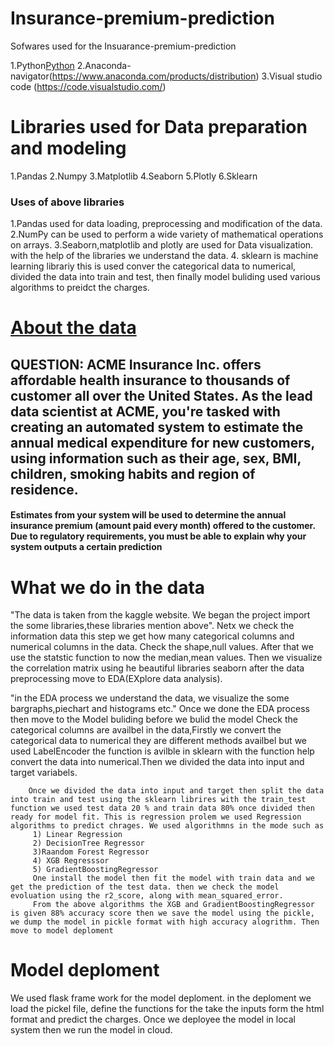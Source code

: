 # Insurance-premium-prediction

Sofwares used for the Insuarance-premium-prediction

1.Python[Python](https://www.python.org/)
2.Anaconda-navigator(https://www.anaconda.com/products/distribution)
3.Visual studio code (https://code.visualstudio.com/)

# Libraries used for Data preparation and modeling

1.Pandas
2.Numpy
3.Matplotlib
4.Seaborn
5.Plotly
6.Sklearn

### Uses of above libraries

1.Pandas used for data loading, preprocessing and modification of the data.
2.NumPy can be used to perform a wide variety of mathematical operations on arrays.
3.Seaborn,matplotlib and plotly are used for Data visualization. with the help of the libraries we understand the data. 4. sklearn is machine learning librariy this is used conver the categorical data to numerical, divided the data into train and test, then finally model buliding used various algorithms to preidct the charges.

# [About the data](https://www.kaggle.com/datasets/noordeen/insurance-premium-prediction)

## QUESTION: ACME Insurance Inc. offers affordable health insurance to thousands of customer all over the United States. As the lead data scientist at ACME, you're tasked with creating an automated system to estimate the annual medical expenditure for new customers, using information such as their age, sex, BMI, children, smoking habits and region of residence.

#### Estimates from your system will be used to determine the annual insurance premium (amount paid every month) offered to the customer. Due to regulatory requirements, you must be able to explain why your system outputs a certain prediction

# What we do in the data

"The data is taken from the kaggle website. We began the project import the some libraries,these libraries mention above". Netx we check the information data this step we get how many categorical columns and numerical columns in the data. Check the shape,null values. After that we use the statstic function to now the median,mean values. Then we visualize the correlation matrix using he beautiful libraries seaborn after the data preprocessing move to EDA(EXplore data analysis).

"in the EDA process we understand the data, we visualize the some bargraphs,piechart and histograms etc."
Once we done the EDA process then move to the Model buliding before we bulid the model Check the categorical columns are availbel in the data,Firstly we convert the categorical data to numerical they are different methods availbel but we used LabelEncoder the function is avilble in sklearn with the function help convert the data into numerical.Then we divided the data into input and target variabels.

        Once we divided the data into input and target then split the data into train and test using the sklearn librires with the train_test function we used test data 20 % and train data 80% once divided then ready for model fit. This is regression prolem we used Regression algorithms to predict chrages. We used algorithmns in the mode such as
         1) Linear Regression
         2) DecisionTree Regressor
         3)Raandom Forest Regressor
         4) XGB Regresssor
         5) GradientBoostingRegressor
         One install the model then fit the model with train data and we get the prediction of the test data. then we check the model evoluation using the r2_score, along with mean_squared_error.
         From the above algorithms the XGB and GradientBoostingRegressor is given 88% accuracy score then we save the model using the pickle, we dump the model in pickle format with high accuracy alogrithm. Then move to model deploment

# Model deploment

We used flask frame work for the model deploment. in the deploment we load the pickel file, define the functions for the take the inputs form the html format and predict the charges. Once we deployee the model in local system then we run the model in cloud.
